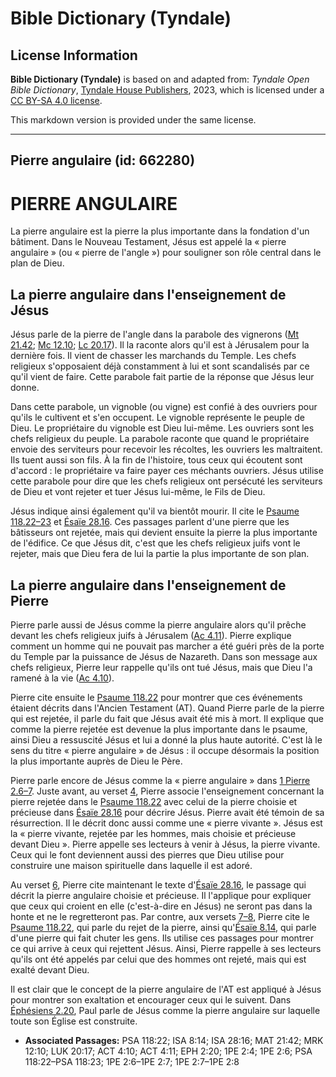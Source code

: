 # Bible Dictionary (Tyndale)

## License Information

**Bible Dictionary (Tyndale)** is based on and adapted from: _Tyndale Open Bible Dictionary_, [Tyndale House Publishers](https://tyndaleopenresources.com/), 2023, which is licensed under a [CC BY-SA 4.0 license](https://creativecommons.org/licenses/by-sa/4.0/legalcode.en).

This markdown version is provided under the same license.



--------------------------------

## Pierre angulaire (id: 662280)

PIERRE ANGULAIRE
================

La pierre angulaire est la pierre la plus importante dans la fondation d'un bâtiment. Dans le Nouveau Testament, Jésus est appelé la « pierre angulaire » (ou « pierre de l'angle ») pour souligner son rôle central dans le plan de Dieu.

La pierre angulaire dans l'enseignement de Jésus
------------------------------------------------

Jésus parle de la pierre de l'angle dans la parabole des vignerons ([Mt 21\.42](https://ref.ly/Matt21:42); [Mc 12\.10](https://ref.ly/Mark12:10); [Lc 20\.17](https://ref.ly/Luke20:17)). Il la raconte alors qu'il est à Jérusalem pour la dernière fois. Il vient de chasser les marchands du Temple. Les chefs religieux s'opposaient déjà constamment à lui et sont scandalisés par ce qu'il vient de faire. Cette parabole fait partie de la réponse que Jésus leur donne.

Dans cette parabole, un vignoble (ou vigne) est confié à des ouvriers pour qu'ils le cultivent et s'en occupent. Le vignoble représente le peuple de Dieu. Le propriétaire du vignoble est Dieu lui\-même. Les ouvriers sont les chefs religieux du peuple. La parabole raconte que quand le propriétaire envoie des serviteurs pour recevoir les récoltes, les ouvriers les maltraitent. Ils tuent aussi son fils. À la fin de l'histoire, tous ceux qui écoutent sont d'accord : le propriétaire va faire payer ces méchants ouvriers. Jésus utilise cette parabole pour dire que les chefs religieux ont persécuté les serviteurs de Dieu et vont rejeter et tuer Jésus lui\-même, le Fils de Dieu.

Jésus indique ainsi également qu'il va bientôt mourir. Il cite le [Psaume 118\.22–23](https://ref.ly/Ps118:22-Ps118:23) et [Ésaïe 28\.16](https://ref.ly/Isa28:16). Ces passages parlent d'une pierre que les bâtisseurs ont rejetée, mais qui devient ensuite la pierre la plus importante de l'édifice. Ce que Jésus dit, c'est que les chefs religieux juifs vont le rejeter, mais que Dieu fera de lui la partie la plus importante de son plan.

La pierre angulaire dans l'enseignement de Pierre
-------------------------------------------------

Pierre parle aussi de Jésus comme la pierre angulaire alors qu'il prêche devant les chefs religieux juifs à Jérusalem ([Ac 4\.11](https://ref.ly/Acts4:11)). Pierre explique comment un homme qui ne pouvait pas marcher a été guéri près de la porte du Temple par la puissance de Jésus de Nazareth. Dans son message aux chefs religieux, Pierre leur rappelle qu'ils ont tué Jésus, mais que Dieu l'a ramené à la vie ([Ac 4\.10](https://ref.ly/Acts4:10)).

Pierre cite ensuite le [Psaume 118\.22](https://ref.ly/Ps118:22) pour montrer que ces événements étaient décrits dans l'Ancien Testament (AT). Quand Pierre parle de la pierre qui est rejetée, il parle du fait que Jésus avait été mis à mort. Il explique que comme la pierre rejetée est devenue la plus importante dans le psaume, ainsi Dieu a ressuscité Jésus et lui a donné la plus haute autorité. C'est là le sens du titre « pierre angulaire » de Jésus : il occupe désormais la position la plus importante auprès de Dieu le Père.

Pierre parle encore de Jésus comme la « pierre angulaire » dans [1 Pierre 2\.6–7](https://ref.ly/1Pet2:6-1Pet2:7). Juste avant, au verset [4](https://ref.ly/1Pet2:4), Pierre associe l'enseignement concernant la pierre rejetée dans le [Psaume 118\.22](https://ref.ly/Ps118:22) avec celui de la pierre choisie et précieuse dans [Ésaïe 28\.16](https://ref.ly/Isa28:16) pour décrire Jésus. Pierre avait été témoin de sa résurrection. Il le décrit donc aussi comme une « pierre vivante ». Jésus est la « pierre vivante, rejetée par les hommes, mais choisie et précieuse devant Dieu ». Pierre appelle ses lecteurs à venir à Jésus, la pierre vivante. Ceux qui le font deviennent aussi des pierres que Dieu utilise pour construire une maison spirituelle dans laquelle il est adoré.

Au verset [6](https://ref.ly/1Pet2:6), Pierre cite maintenant le texte d'[Ésaïe 28\.16](https://ref.ly/Isa28:16), le passage qui décrit la pierre angulaire choisie et précieuse. Il l'applique pour expliquer que ceux qui croient en elle (c'est\-à\-dire en Jésus) ne seront pas dans la honte et ne le regretteront pas. Par contre, aux versets [7–8](https://ref.ly/1Pet2:7-1Pet2:8), Pierre cite le [Psaume 118\.22](https://ref.ly/Ps118:22), qui parle du rejet de la pierre, ainsi qu'[Ésaïe 8\.14](https://ref.ly/Isa8:14), qui parle d'une pierre qui fait chuter les gens. Ils utilise ces passages pour montrer ce qui arrive à ceux qui rejettent Jésus. Ainsi, Pierre rappelle à ses lecteurs qu'ils ont été appelés par celui que des hommes ont rejeté, mais qui est exalté devant Dieu.

Il est clair que le concept de la pierre angulaire de l'AT est appliqué à Jésus pour montrer son exaltation et encourager ceux qui le suivent. Dans [Éphésiens 2\.20](https://ref.ly/Eph2:20), Paul parle de Jésus comme la pierre angulaire sur laquelle toute son Église est construite.

* **Associated Passages:** PSA 118:22; ISA 8:14; ISA 28:16; MAT 21:42; MRK 12:10; LUK 20:17; ACT 4:10; ACT 4:11; EPH 2:20; 1PE 2:4; 1PE 2:6; PSA 118:22–PSA 118:23; 1PE 2:6–1PE 2:7; 1PE 2:7–1PE 2:8

